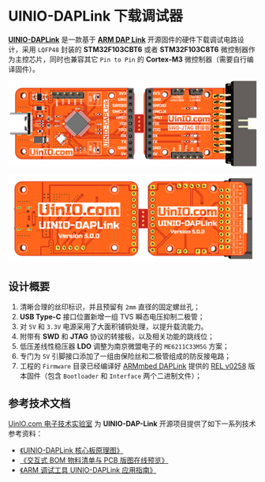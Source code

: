 # UINIO-DAPLink 下载调试器

[**UINIO-DAPLink**](https://gitee.com/uinika/UINIO-DAPLink) 是一款基于 [**ARM DAP Link**](https://daplink.io/) 开源固件的硬件下载调试电路设计，采用 `LQFP48` 封装的 **STM32F103CBT6** 或者 **STM32F103C8T6** 微控制器作为主控芯片，同时也兼容其它 `Pin to Pin` 的 **Cortex-M3** 微控制器（需要自行编译固件）。

![](./Images/PCB-3D-1.png)

![](./Images/PCB-3D-2.png)

## 设计概要

1. 清晰合理的丝印标识，并且预留有 `2mm` 直径的固定螺丝孔；
2. **USB Type-C** 接口位置新增一组 TVS 瞬态电压抑制二极管；
3. 对 `5V` 和 `3.3V` 电源采用了大面积铺铜处理，以提升载流能力。
4. 附带有 **SWD** 和 **JTAG** 协议的转接板，以及相关功能的跳线位；
5. 低压差线性稳压器 **LDO** 调整为南京微盟电子的 `ME6211C33M5G` 方案；
6. 专门为 `5V` 引脚接口添加了一组由保险丝和二极管组成的防反接电路；
7. 工程的 `Firmware` 目录已经编译好 [ARMmbed DAPLink](https://github.com/ARMmbed/mbed-HDK-Eagle-Projects) 提供的 [REL v0258](https://github.com/ARMmbed/DAPLink/releases/tag/v0258) 版本固件（包含 `Bootloader` 和 `Interface` 两个二进制文件）；

## 参考技术文档

[UinIO.com 电子技术实验室](http://uinio.com/) 为 **UINIO-DAP-Link** 开源项目提供了如下一系列技术参考资料：

- [《UINIO-DAPLink 核心板原理图》](http://uinio.com/my/works/UINIO-DAPLink/UINIO-DAPLink-Schematic.pdf)
- [《交互式 BOM 物料清单与 PCB 版图在线预览》](http://uinio.com/my/works/UINIO-DAPLink/UINIO-DAPLink-BOM.html)
- [《ARM 调试工具 UINIO-DAPLink 应用指南》](http://uinio.com/Project/UINIO-DAPLink/)
